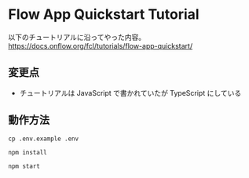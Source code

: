 # Flow App Quickstart Tutorial

以下のチュートリアルに沿ってやった内容。
https://docs.onflow.org/fcl/tutorials/flow-app-quickstart/

## 変更点

- チュートリアルは JavaScript で書かれていたが TypeScript にしている

## 動作方法

```text
cp .env.example .env
```

```text
npm install
```

```text
npm start
```
